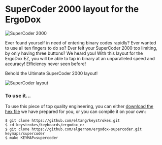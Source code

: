 SuperCoder 2000 layout for the ErgoDox
==================================================

![SuperCoder 2000](images/supercoder_2000.jpg)

Ever found yourself in need of entering binary codes rapidly? Ever wanted to use
all ten fingers to do so? Ever felt your SuperCoder 2000 too limiting, by only
having three buttons? We heard you! With this layout for the ErgoDox EZ, you
will be able to tap in binary at an unparalleled speed and accuracy! Efficiency
never seen before!

Behold the Ultimate SuperCoder 2000 layout!

![SuperCoder layout](images/layout.png)

### To use it...

To use this piece of top quality engineering, you can either
[download the hex file][hex] we have prepared for you, or you can compile it on
your own:

 [hex]: https://raw.githubusercontent.com/algernon/ergodox-supercoder/master/supercoder.hex

```
$ git clone https://github.com/eltang/keystrokes.git
$ cd keystrokes/keyboards/ergodox_ez
$ git clone https://github.com/algernon/ergodox-supercoder.git keymaps/supercoder
$ make KEYMAP=supercoder
```
